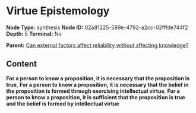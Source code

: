 # Virtue Epistemology

**Node Type:** synthesis
**Node ID:** 02a81225-589e-4792-a2cc-02fffde744f2
**Depth:** 5
**Terminal:** No

**Parent:** [Can external factors affect reliability without affecting knowledge?](can-external-factors-affect-reliability-without-affecting-knowledge-antithesis-849d9247-28c8-4b73-a589-e46d4337e704.md)

## Content

**For a person to know a proposition, it is necessary that the proposition is true**, **For a person to know a proposition, it is necessary that the belief in the proposition is formed through exercising intellectual virtue**, **For a person to know a proposition, it is sufficient that the proposition is true and the belief is formed by intellectual virtue**
